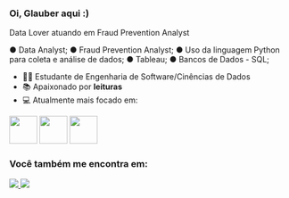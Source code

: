 ### Oi, Glauber aqui :)
Data Lover atuando em Fraud Prevention Analyst

● Data Analyst; ● Fraud Prevention Analyst;
● Uso da linguagem Python para coleta e análise de dados;
● Tableau;
● Bancos de Dados - SQL;

- 👨‍💻 Estudante de Engenharia de Software/Cinências de Dados
- 📚 Apaixonado por **leituras**
- 💻 Atualmente mais focado em:

<div style="display: inline">
<img width='50' height='50' src="https://cdn.jsdelivr.net/gh/devicons/devicon/icons/python/python-original.svg" />
<img width='50' height='50' src="https://cdn.jsdelivr.net/gh/devicons/devicon/icons/mysql/mysql-original-wordmark.svg" />
<img width='50' height='50' src="https://cdn.jsdelivr.net/gh/devicons/devicon/icons/linux/linux-original.svg" />        
</div>

### Você também me encontra em: 
<a href="https://www.linkedin.com/in/glauberfss/">
  <img src="https://img.shields.io/badge/linkedin-%230077B5.svg?style=for-the-badge&logo=linkedin&logoColor=white" />  
</a>
<a href="https://www.instagram.com/_glauberfs/">
  <img src="https://img.shields.io/badge/Instagram-%23E4405F.svg?style=for-the-badge&logo=Instagram&logoColor=white" />  
</a>
